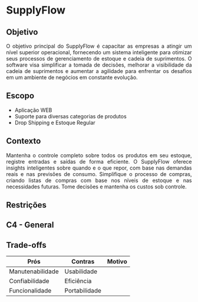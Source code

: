 # SupplyFlow

## Objetivo

<p align="justify"> O objetivo principal do SupplyFlow é capacitar as empresas a atingir um nível superior operacional, fornecendo um sistema inteligente para otimizar seus processos de gerenciamento de estoque e cadeia de suprimentos. O software visa simplificar a tomada de decisões, melhorar a visibilidade da cadeia de suprimentos e aumentar a agilidade para enfrentar os desafios em um ambiente de negócios em constante evolução. </p>

## Escopo

- Aplicação WEB
- Suporte para diversas categorias de produtos
- Drop Shipping e Estoque Regular

## Contexto

<p align="justify">Mantenha o controle completo sobre todos os produtos em seu estoque, registre entradas e saídas de forma eficiente. O SupplyFlow oferece insights inteligentes sobre quando e o que repor, com base nas demandas reais e nas previsões de consumo. Simplifique o processo de compras, criando listas de compras com base nos níveis de estoque e nas necessidades futuras. Tome decisões e mantenha os custos sob controle.</p>

## Restrições

## C4 - General

## Trade-offs

|Prós|Contras| Motivo |
| -------- | -------- | -------- |
| Manutenabilidade | Usabilidade |  |
| Confiabilidade   | Eficiência  |  |
| Funcionalidade   | Portabilidade |  |
